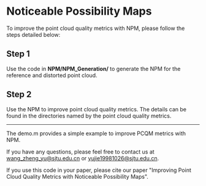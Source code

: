 # Noticeable Possibility Maps

To improve the point cloud quality metrics with NPM, please follow the steps detailed below:

## Step 1
Use the code in **NPM/NPM_Generation/** to generate the NPM for the reference and distorted point cloud.

## Step 2
Use the NPM to improve point cloud quality metrics. The details can be found in the directories named by the point cloud quality metrics.

****

The demo.m provides a simple example to improve PCQM metrics with NPM.

If you have any questions, please feel free to contact us at wang_zheng_yu@sjtu.edu.cn or yujie19981026@sjtu.edu.cn. 

If you use this code in your paper, please cite our paper "Improving Point Cloud Quality Metrics with Noticeable Possibility Maps".

